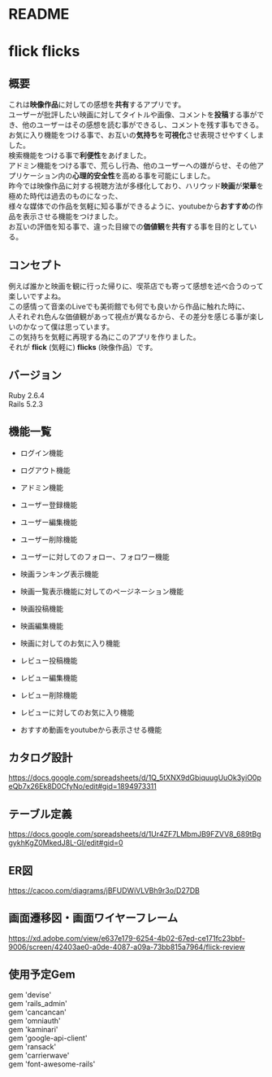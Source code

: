 # README

# flick flicks

## 概要
これは**映像作品**に対しての感想を**共有**するアプリです。  
ユーザーが批評したい映画に対してタイトルや画像、コメントを**投稿**する事ができ、他のユーザーはその感想を読む事ができるし、コメントを残す事もできる。  
お気に入り機能をつける事で、お互いの**気持ち**を**可視化**させ表現させやすくしました。   
検索機能をつける事で**利便性**をあげました。  
アドミン機能をつける事で、荒らし行為、他のユーザーへの嫌がらせ、その他アプリケーション内の**心理的安全性**を高める事を可能にしました。  
昨今では映像作品に対する視聴方法が多様化しており、ハリウッド**映画**が**栄華**を極めた時代は過去のものになった、  
様々な媒体での作品を気軽に知る事ができるように、youtubeから**おすすめ**の作品を表示させる機能をつけました。  
お互いの評価を知る事で、違った目線での**価値観**を**共有**する事を目的としている。

## コンセプト  
例えば誰かと映画を観に行った帰りに、喫茶店でも寄って感想を述べ合うのって楽しいですよね。  
この感情って音楽のLiveでも美術館でも何でも良いから作品に触れた時に、  
人それぞれ色んな価値観があって視点が異なるから、その差分を感じる事が楽しいのかなって僕は思っています。  
この気持ちを気軽に再現する為にこのアプリを作りました。  
それが **flick** (気軽に) **flicks** (映像作品）です。

## バージョン
Ruby 2.6.4  
Rails 5.2.3

## 機能一覧
- ログイン機能
- ログアウト機能
- アドミン機能

- ユーザー登録機能
- ユーザー編集機能
- ユーザー削除機能
- ユーザーに対してのフォロー、フォロワー機能  
 
- 映画ランキング表示機能
- 映画一覧表示機能に対してのページネーション機能
- 映画投稿機能
- 映画編集機能
- 映画に対してのお気に入り機能

- レビュー投稿機能
- レビュー編集機能
- レビュー削除機能
- レビューに対してのお気に入り機能

- おすすめ動画をyoutubeから表示させる機能
## カタログ設計
https://docs.google.com/spreadsheets/d/1Q_5tXNX9dGbiquugUuOk3yiO0peQb7x26Ek8D0CfyNo/edit#gid=1894973311

## テーブル定義
https://docs.google.com/spreadsheets/d/1Ur4ZF7LMbmJB9FZVV8_689tBggykhKgZ0MkedJ8L-GI/edit#gid=0

## ER図
https://cacoo.com/diagrams/jBFUDWiVLVBh9r3o/D27DB

## 画面遷移図・画面ワイヤーフレーム
https://xd.adobe.com/view/e637e179-6254-4b02-67ed-ce171fc23bbf-9006/screen/42403ae0-a0de-4087-a09a-73bb815a7964/flick-review

## 使用予定Gem
gem 'devise'  
gem 'rails_admin'  
gem 'cancancan'  
gem 'omniauth'  
gem 'kaminari'  
gem 'google-api-client'  
gem 'ransack'  
gem 'carrierwave'  
gem 'font-awesome-rails'